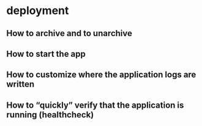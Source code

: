 # deployment

## How to archive and to unarchive

## How to start the app

## How to customize where the application logs are written

## How to “quickly” verify that the application is running (healthcheck)
